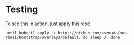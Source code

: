 # Testing

To see this in action, just apply this repo.

```shell
until kubectl apply -k https://github.com/aszmuda/sno-rhoai/bootstrap/overlays/default; do sleep 3; done
```